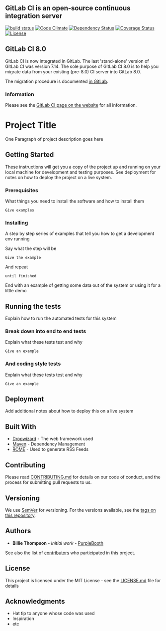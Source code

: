## GitLab CI is an open-source continuous integration server

[![build status](https://ci.gitlab.com/projects/3/status.png?ref=master)](https://ci.gitlab.com/projects/3?ref=master)
[![Code Climate](https://codeclimate.com/github/gitlabhq/gitlab-ci.png)](https://codeclimate.com/github/gitlabhq/gitlab-ci)
[![Dependency Status](https://gemnasium.com/gitlabhq/gitlab-ci.png)](https://gemnasium.com/gitlabhq/gitlab-ci)
[![Coverage Status](https://coveralls.io/repos/gitlabhq/gitlab-ci/badge.png?branch=master)](https://coveralls.io/r/gitlabhq/gitlab-ci)
[![License](https://img.shields.io/badge/License-Apache%202.0-blue.svg)](https://opensource.org/licenses/Apache-2.0)

## GitLab CI 8.0

GitLab CI is now integrated in GitLab. The last 'stand-alone' version of GitLab
CI was version 7.14. The sole purpose of GitLab CI 8.0 is to help you migrate
data from your existing (pre-8.0) CI server into GitLab 8.0.

The migration procedure is documented [in
GitLab](https://gitlab.com/gitlab-org/gitlab-ce/blob/8-0-stable/doc/migrate_ci_to_ce/README.md).

### Information

Please see the [GitLab CI page on the website](https://about.gitlab.com/gitlab-ci/) for all information.

# Project Title

One Paragraph of project description goes here

## Getting Started

These instructions will get you a copy of the project up and running on your local machine for development and testing purposes. See deployment for notes on how to deploy the project on a live system.

### Prerequisites

What things you need to install the software and how to install them

```
Give examples
```

### Installing

A step by step series of examples that tell you how to get a development env running

Say what the step will be

```
Give the example
```

And repeat

```
until finished
```

End with an example of getting some data out of the system or using it for a little demo

## Running the tests

Explain how to run the automated tests for this system

### Break down into end to end tests

Explain what these tests test and why

```
Give an example
```

### And coding style tests

Explain what these tests test and why

```
Give an example
```

## Deployment

Add additional notes about how to deploy this on a live system

## Built With

* [Dropwizard](http://www.dropwizard.io/1.0.2/docs/) - The web framework used
* [Maven](https://maven.apache.org/) - Dependency Management
* [ROME](https://rometools.github.io/rome/) - Used to generate RSS Feeds

## Contributing

Please read [CONTRIBUTING.md](https://gist.github.com/PurpleBooth/b24679402957c63ec426) for details on our code of conduct, and the process for submitting pull requests to us.

## Versioning

We use [SemVer](http://semver.org/) for versioning. For the versions available, see the [tags on this repository](https://github.com/your/project/tags). 

## Authors

* **Billie Thompson** - *Initial work* - [PurpleBooth](https://github.com/PurpleBooth)

See also the list of [contributors](https://github.com/your/project/contributors) who participated in this project.

## License

This project is licensed under the MIT License - see the [LICENSE.md](LICENSE.md) file for details

## Acknowledgments

* Hat tip to anyone whose code was used
* Inspiration
* etc
